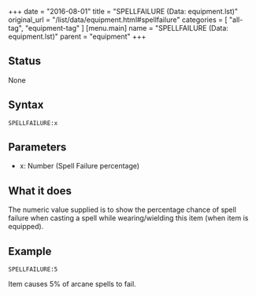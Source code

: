+++
date = "2016-08-01"
title = "SPELLFAILURE (Data: equipment.lst)"
original_url = "/list/data/equipment.html#spellfailure"
categories = [ "all-tag", "equipment-tag" ]
[menu.main]
    name = "SPELLFAILURE (Data: equipment.lst)"
    parent = "equipment"
+++

## Status

None

## Syntax

`SPELLFAILURE:x`

## Parameters

-   x: Number (Spell Failure percentage)



What it does
------------

The numeric value supplied is to show the percentage chance of spell
failure when casting a spell while wearing/wielding this item (when item
is equipped).

Example
-------

`SPELLFAILURE:5`

Item causes 5% of arcane spells to fail.

